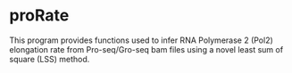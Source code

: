 # proRate

This program provides functions used to infer RNA Polymerase 2 (Pol2) elongation rate from Pro-seq/Gro-seq bam files using a novel least sum of square (LSS) method.

